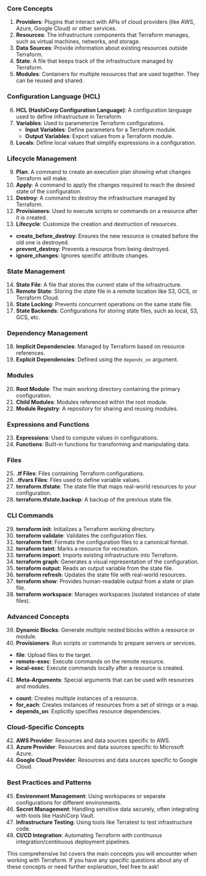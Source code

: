 ### Core Concepts

1. **Providers**: Plugins that interact with APIs of cloud providers (like AWS, Azure, Google Cloud) or other services.
2. **Resources**: The infrastructure components that Terraform manages, such as virtual machines, networks, and storage.
3. **Data Sources**: Provide information about existing resources outside Terraform.
4. **State**: A file that keeps track of the infrastructure managed by Terraform.
5. **Modules**: Containers for multiple resources that are used together. They can be reused and shared.

### Configuration Language (HCL)

6. **HCL (HashiCorp Configuration Language)**: A configuration language used to define infrastructure in Terraform.
7. **Variables**: Used to parameterize Terraform configurations.
   - **Input Variables**: Define parameters for a Terraform module.
   - **Output Variables**: Export values from a Terraform module.
8. **Locals**: Define local values that simplify expressions in a configuration.

### Lifecycle Management

9. **Plan**: A command to create an execution plan showing what changes Terraform will make.
10. **Apply**: A command to apply the changes required to reach the desired state of the configuration.
11. **Destroy**: A command to destroy the infrastructure managed by Terraform.
12. **Provisioners**: Used to execute scripts or commands on a resource after it is created.
13. **Lifecycle**: Customize the creation and destruction of resources.
   - **create_before_destroy**: Ensures the new resource is created before the old one is destroyed.
   - **prevent_destroy**: Prevents a resource from being destroyed.
   - **ignore_changes**: Ignores specific attribute changes.

### State Management

14. **State File**: A file that stores the current state of the infrastructure.
15. **Remote State**: Storing the state file in a remote location like S3, GCS, or Terraform Cloud.
16. **State Locking**: Prevents concurrent operations on the same state file.
17. **State Backends**: Configurations for storing state files, such as local, S3, GCS, etc.

### Dependency Management

18. **Implicit Dependencies**: Managed by Terraform based on resource references.
19. **Explicit Dependencies**: Defined using the `depends_on` argument.

### Modules

20. **Root Module**: The main working directory containing the primary configuration.
21. **Child Modules**: Modules referenced within the root module.
22. **Module Registry**: A repository for sharing and reusing modules.

### Expressions and Functions

23. **Expressions**: Used to compute values in configurations.
24. **Functions**: Built-in functions for transforming and manipulating data.

### Files

25. **.tf Files**: Files containing Terraform configurations.
26. **.tfvars Files**: Files used to define variable values.
27. **terraform.tfstate**: The state file that maps real-world resources to your configuration.
28. **terraform.tfstate.backup**: A backup of the previous state file.

### CLI Commands

29. **terraform init**: Initializes a Terraform working directory.
30. **terraform validate**: Validates the configuration files.
31. **terraform fmt**: Formats the configuration files to a canonical format.
32. **terraform taint**: Marks a resource for recreation.
33. **terraform import**: Imports existing infrastructure into Terraform.
34. **terraform graph**: Generates a visual representation of the configuration.
35. **terraform output**: Reads an output variable from the state file.
36. **terraform refresh**: Updates the state file with real-world resources.
37. **terraform show**: Provides human-readable output from a state or plan file.
38. **terraform workspace**: Manages workspaces (isolated instances of state files).

### Advanced Concepts

39. **Dynamic Blocks**: Generate multiple nested blocks within a resource or module.
40. **Provisioners**: Run scripts or commands to prepare servers or services.
   - **file**: Upload files to the target.
   - **remote-exec**: Execute commands on the remote resource.
   - **local-exec**: Execute commands locally after a resource is created.
41. **Meta-Arguments**: Special arguments that can be used with resources and modules.
   - **count**: Creates multiple instances of a resource.
   - **for_each**: Creates instances of resources from a set of strings or a map.
   - **depends_on**: Explicitly specifies resource dependencies.

### Cloud-Specific Concepts

42. **AWS Provider**: Resources and data sources specific to AWS.
43. **Azure Provider**: Resources and data sources specific to Microsoft Azure.
44. **Google Cloud Provider**: Resources and data sources specific to Google Cloud.

### Best Practices and Patterns

45. **Environment Management**: Using workspaces or separate configurations for different environments.
46. **Secret Management**: Handling sensitive data securely, often integrating with tools like HashiCorp Vault.
47. **Infrastructure Testing**: Using tools like Terratest to test infrastructure code.
48. **CI/CD Integration**: Automating Terraform with continuous integration/continuous deployment pipelines.

This comprehensive list covers the main concepts you will encounter when working with Terraform. If you have any specific questions about any of these concepts or need further explanation, feel free to ask!
